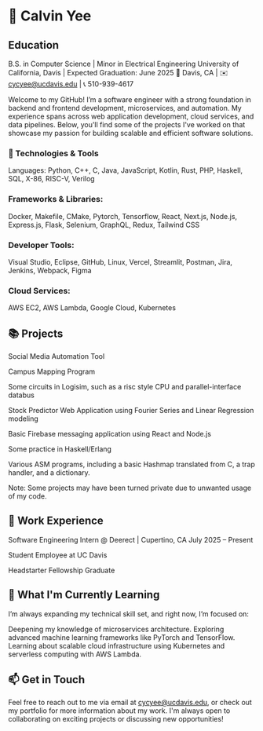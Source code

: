 # 👋 Calvin Yee

## Education
B.S. in Computer Science | Minor in Electrical Engineering
University of California, Davis | Expected Graduation: June 2025
📍 Davis, CA | ✉️ cycyee@ucdavis.edu | 📞 510-939-4617

Welcome to my GitHub! I’m a software engineer with a strong foundation in backend and frontend development, microservices, and automation. My experience spans across web application development, cloud services, and data pipelines. Below, you'll find some of the projects I've worked on that showcase my passion for building scalable and efficient software solutions.

### 🔧 Technologies & Tools
Languages:
Python, C++, C, Java, JavaScript, Kotlin, Rust, PHP, Haskell, SQL, X-86, RISC-V, Verilog

### Frameworks & Libraries:
Docker, Makefile, CMake, Pytorch, Tensorflow, React, Next.js, Node.js, Express.js, Flask, Selenium, GraphQL, Redux, Tailwind CSS

### Developer Tools:
Visual Studio, Eclipse, GitHub, Linux, Vercel, Streamlit, Postman, Jira, Jenkins, Webpack, Figma

### Cloud Services:
AWS EC2, AWS Lambda, Google Cloud, Kubernetes

## 📚 Projects
Social Media Automation Tool

Campus Mapping Program

Some circuits in Logisim, such as a risc style CPU and parallel-interface databus

Stock Predictor Web Application using Fourier Series and Linear Regression modeling

Basic Firebase messaging application using React and Node.js

Some practice in Haskell/Erlang

Various ASM programs, including a basic Hashmap translated from C, a trap handler, and a dictionary.

Note: Some projects may have been turned private due to unwanted usage of my code.

## 💼 Work Experience
Software Engineering Intern @ Deerect | Cupertino, CA
July 2025 – Present

Student Employee at UC Davis

Headstarter Fellowship Graduate


## 🌱 What I'm Currently Learning
I’m always expanding my technical skill set, and right now, I’m focused on:

Deepening my knowledge of microservices architecture.
Exploring advanced machine learning frameworks like PyTorch and TensorFlow.
Learning about scalable cloud infrastructure using Kubernetes and serverless computing with AWS Lambda.


## 📫 Get in Touch
Feel free to reach out to me via email at cycyee@ucdavis.edu, or check out my portfolio for more information about my work. I'm always open to collaborating on exciting projects or discussing new opportunities!



